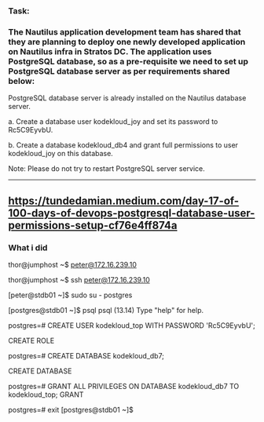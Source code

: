 ### Task:
### The Nautilus application development team has shared that they are planning to deploy one newly developed application on Nautilus infra in Stratos DC. The application uses PostgreSQL database, so as a pre-requisite we need to set up PostgreSQL database server as per requirements shared below:

PostgreSQL database server is already installed on the Nautilus database server.


a. Create a database user kodekloud_joy and set its password to Rc5C9EyvbU.


b. Create a database kodekloud_db4 and grant full permissions to user kodekloud_joy on this database.


Note: Please do not try to restart PostgreSQL server service.

-----------------------------------
https://tundedamian.medium.com/day-17-of-100-days-of-devops-postgresql-database-user-permissions-setup-cf76e4ff874a
--------------------------------------

###  What i did

thor@jumphost ~$ peter@172.16.239.10

thor@jumphost ~$ ssh peter@172.16.239.10

[peter@stdb01 ~]$ sudo su - postgres

[postgres@stdb01 ~]$ psql
psql (13.14)
Type "help" for help.

postgres=# CREATE USER kodekloud_top WITH PASSWORD 'Rc5C9EyvbU';

CREATE ROLE

postgres=# CREATE DATABASE kodekloud_db7;

CREATE DATABASE

postgres=# GRANT ALL PRIVILEGES ON DATABASE kodekloud_db7 TO kodekloud_top;
GRANT

postgres=# exit
[postgres@stdb01 ~]$ 
